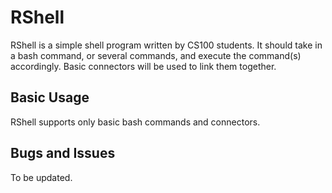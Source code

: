 # RShell

RShell is a simple shell program written by CS100 students. It should take in a bash command, or
several commands, and execute the command(s) accordingly. Basic connectors will be used to link them
together.

## Basic Usage

RShell supports only basic bash commands and connectors.

## Bugs and Issues

To be updated.


